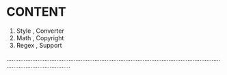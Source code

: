 # CONTENT

1. Style , Converter
2. Math  , Copyright
3. Regex , Support


.................................................................................................................................................................
